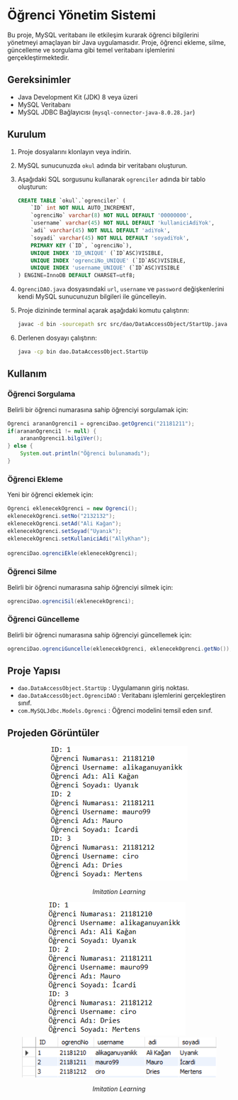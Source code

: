 # Öğrenci Yönetim Sistemi
Bu proje, MySQL veritabanı ile etkileşim kurarak öğrenci bilgilerini yönetmeyi amaçlayan bir Java uygulamasıdır. Proje, öğrenci ekleme, silme, güncelleme ve sorgulama gibi temel veritabanı işlemlerini gerçekleştirmektedir.
## Gereksinimler
- Java Development Kit (JDK) 8 veya üzeri
- MySQL Veritabanı
- MySQL JDBC Bağlayıcısı (`mysql-connector-java-8.0.28.jar`)
## Kurulum

1. Proje dosyalarını klonlayın veya indirin.
2. MySQL sunucunuzda `okul` adında bir veritabanı oluşturun.
3. Aşağıdaki SQL sorgusunu kullanarak `ogrenciler` adında bir tablo oluşturun:

    ```sql
    CREATE TABLE `okul`.`ogrenciler` (
        `ID` int NOT NULL AUTO_INCREMENT,
        `ogrenciNo` varchar(8) NOT NULL DEFAULT '00000000',
        `username` varchar(45) NOT NULL DEFAULT 'kullaniciAdiYok',
        `adi` varchar(45) NOT NULL DEFAULT 'adiYok',
        `soyadi` varchar(45) NOT NULL DEFAULT 'soyadiYok',
        PRIMARY KEY (`ID`, `ogrenciNo`),
        UNIQUE INDEX 'ID_UNIQUE' (`ID`ASC)VISIBLE,
        UNIQUE INDEX 'ogrenciNo_UNIQUE' (`ID`ASC)VISIBLE,
        UNIQUE INDEX 'username_UNIQUE' (`ID`ASC)VISIBLE
    ) ENGINE=InnoDB DEFAULT CHARSET=utf8;
4. `OgrenciDAO.java` dosyasındaki `url`, `username` ve `password` değişkenlerini kendi MySQL sunucunuzun bilgileri ile güncelleyin.
5. Proje dizininde terminal açarak aşağıdaki komutu çalıştırın:

    ```sh
    javac -d bin -sourcepath src src/dao/DataAccessObject/StartUp.java
    ```

6. Derlenen dosyayı çalıştırın:

    ```sh
    java -cp bin dao.DataAccessObject.StartUp
    ```
## Kullanım

### Öğrenci Sorgulama

Belirli bir öğrenci numarasına sahip öğrenciyi sorgulamak için:

```java
Ogrenci arananOgrenci1 = ogrenciDao.getOgrenci("21181211");
if(arananOgrenci1 != null) {
    arananOgrenci1.bilgiVer();
} else {
    System.out.println("Öğrenci bulunamadı");
}
```
### Öğrenci Ekleme
Yeni bir öğrenci eklemek için:
```java
Ogrenci eklenecekOgrenci = new Ogrenci();
eklenecekOgrenci.setNo("2132132");
eklenecekOgrenci.setAd("Ali Kağan");
eklenecekOgrenci.setSoyad("Uyanık");
eklenecekOgrenci.setKullaniciAdi("AllyKhan");

ogrenciDao.ogrenciEkle(eklenecekOgrenci);
```
### Öğrenci Silme
Belirli bir öğrenci numarasına sahip öğrenciyi silmek için:
```java
ogrenciDao.ogrenciSil(eklenecekOgrenci);
```
### Öğrenci Güncelleme
Belirli bir öğrenci numarasına sahip öğrenciyi güncellemek için:
```java
ogrenciDao.ogrenciGuncelle(eklenecekOgrenci, eklenecekOgrenci.getNo());
```
## Proje Yapısı

- `dao.DataAccessObject.StartUp` : Uygulamanın giriş noktası.
- `dao.DataAccessObject.OgrenciDAO` : Veritabanı işlemlerini gerçekleştiren sınıf.
- `com.MySQLJdbc.Models.Ogrenci` : Öğrenci modelini temsil eden sınıf.

## Projeden Görüntüler

<div align="center">
  <img src="photos/list.png" alt="Imitation Learning">
  <p><em>Imitation Learning</em></p>
</div>
 
<div align="center">
  <img src="photos/list.png" alt="Imitation Learning" style="display: inline-block; margin-right: 10px;">
  <img src="photos/output.png" alt="New Image" style="display: inline-block;">
  <p><em>Imitation Learning</em></p>
</div>





